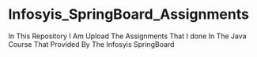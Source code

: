 # Infosyis_SpringBoard_Assignments
In This Repository I Am Upload The Assignments That I done In The Java Course That Provided By The Infosyis SpringBoard 
